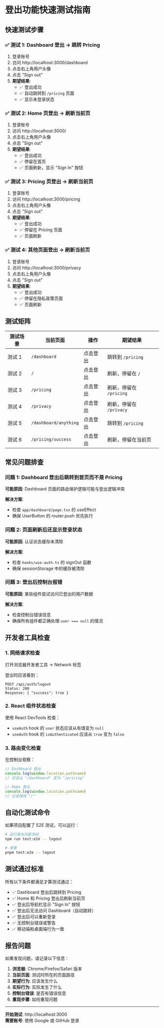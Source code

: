 # 登出功能快速测试指南

## 快速测试步骤

### ✅ 测试 1: Dashboard 登出 → 跳转 Pricing

1. 登录账号
2. 访问 http://localhost:3000/dashboard
3. 点击右上角用户头像
4. 点击 "Sign out"
5. **期望结果**: 
   - ✅ 登出成功
   - ✅ 自动跳转到 `/pricing` 页面
   - ✅ 显示未登录状态

### ✅ 测试 2: Home 页登出 → 刷新当前页

1. 登录账号
2. 访问 http://localhost:3000/
3. 点击右上角用户头像
4. 点击 "Sign out"
5. **期望结果**: 
   - ✅ 登出成功
   - ✅ 停留在首页
   - ✅ 页面刷新，显示 "Sign In" 按钮

### ✅ 测试 3: Pricing 页登出 → 刷新当前页

1. 登录账号
2. 访问 http://localhost:3000/pricing
3. 点击右上角用户头像
4. 点击 "Sign out"
5. **期望结果**: 
   - ✅ 登出成功
   - ✅ 停留在 Pricing 页面
   - ✅ 页面刷新

### ✅ 测试 4: 其他页面登出 → 刷新当前页

1. 登录账号
2. 访问 http://localhost:3000/privacy
3. 点击右上角用户头像
4. 点击 "Sign out"
5. **期望结果**: 
   - ✅ 登出成功
   - ✅ 停留在隐私政策页面
   - ✅ 页面刷新

## 测试矩阵

| 测试场景 | 当前页面 | 操作 | 期望结果 |
|---------|---------|-----|---------|
| 测试 1 | `/dashboard` | 点击登出 | 跳转到 `/pricing` |
| 测试 2 | `/` | 点击登出 | 刷新，停留在 `/` |
| 测试 3 | `/pricing` | 点击登出 | 刷新，停留在 `/pricing` |
| 测试 4 | `/privacy` | 点击登出 | 刷新，停留在 `/privacy` |
| 测试 5 | `/dashboard/anything` | 点击登出 | 跳转到 `/pricing` |
| 测试 6 | `/pricing/success` | 点击登出 | 刷新，停留在当前页 |

## 常见问题排查

### 问题 1: Dashboard 登出后跳转到首页而不是 Pricing

**可能原因**: Dashboard 页面的路由保护逻辑可能与登出逻辑冲突

**解决方案**: 
- 检查 `app/dashboard/page.tsx` 的 useEffect
- 确保 UserButton 的 router.push 优先执行

### 问题 2: 页面刷新后还显示登录状态

**可能原因**: 认证状态缓存未清除

**解决方案**:
- 检查 `hooks/use-auth.ts` 的 signOut 函数
- 确保 sessionStorage 中的缓存被清除

### 问题 3: 登出后控制台报错

**可能原因**: 某些组件尝试访问已登出的用户数据

**解决方案**:
- 检查控制台错误信息
- 确保所有组件都正确处理 `user === null` 的情况

## 开发者工具检查

### 1. 网络请求检查

打开浏览器开发者工具 → Network 标签

登出时应该看到：
```
POST /api/auth/logout
Status: 200
Response: { "success": true }
```

### 2. React 组件状态检查

使用 React DevTools 检查：
- `useAuth` hook 的 `user` 状态应该从有值变为 `null`
- `useAuth` hook 的 `isAuthenticated` 应该从 `true` 变为 `false`

### 3. 路由变化检查

在控制台观察：
```javascript
// Dashboard 登出
console.log(window.location.pathname) 
// 应该从 "/dashboard" 变为 "/pricing"

// Home 登出
console.log(window.location.pathname)
// 应该保持 "/"
```

## 自动化测试命令

如果项目配置了 E2E 测试，可以运行：

```bash
# 运行登出功能测试
npm run test:e2e -- logout

# 或者
pnpm test:e2e -- logout
```

## 测试通过标准

所有以下条件都满足才算测试通过：

- ✅ Dashboard 登出后跳转到 Pricing
- ✅ Home 和 Pricing 登出后刷新当前页
- ✅ 登出后导航栏显示 "Sign In" 按钮
- ✅ 登出后无法访问 Dashboard（自动跳转）
- ✅ 登出后可以重新登录
- ✅ 无控制台错误或警告
- ✅ 移动端和桌面端行为一致

## 报告问题

如果发现问题，请记录以下信息：

1. **浏览器**: Chrome/Firefox/Safari 版本
2. **当前页面**: 测试时所在的页面路径
3. **期望行为**: 应该发生什么
4. **实际行为**: 实际发生了什么
5. **控制台错误**: 是否有错误信息
6. **重现步骤**: 如何重现问题

---

**开始测试**: http://localhost:3000  
**需要账号**: 使用 Google 或 GitHub 登录

